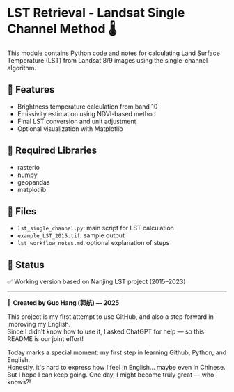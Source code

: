 # LST Retrieval - Landsat Single Channel Method 🌡️

This module contains Python code and notes for calculating Land Surface Temperature (LST) from Landsat 8/9 images using the single-channel algorithm.

## 📌 Features
- Brightness temperature calculation from band 10
- Emissivity estimation using NDVI-based method
- Final LST conversion and unit adjustment
- Optional visualization with Matplotlib

## 🧰 Required Libraries
- rasterio
- numpy
- geopandas
- matplotlib

## 📁 Files
- `lst_single_channel.py`: main script for LST calculation
- `example_LST_2015.tif`: sample output
- `lst_workflow_notes.md`: optional explanation of steps

## 📖 Status
✅ Working version based on Nanjing LST project (2015–2023)

---

🧠 **Created by Guo Hang (郭航) — 2025**


This project is my first attempt to use GitHub, and also a step forward in improving my English.  
Since I didn't know how to use it, I asked ChatGPT for help — so this README is our joint effort!

Today marks a special moment: my first step in learning Github, Python, and English.  
Honestly, it's hard to express how I feel in English... maybe even in Chinese.  
But I hope I can keep going. One day, I might become truly great — who knows?!

